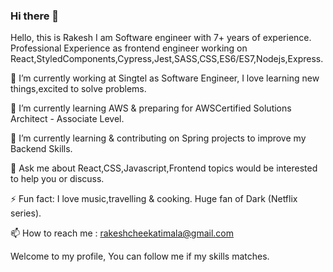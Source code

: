 ### Hi there 👋
Hello, this is Rakesh I am Software engineer with 7+ years of experience. Professional Experience as frontend engineer working on React,StyledComponents,Cypress,Jest,SASS,CSS,ES6/ES7,Nodejs,Express.   

🔭 I’m currently working at Singtel as Software Engineer, I love learning new things,excited to solve problems.

🌱 I’m currently learning AWS & preparing for AWSCertified Solutions Architect - Associate Level.

🌱 I’m currently learning & contributing on Spring projects to improve my Backend Skills. 

💬 Ask me about React,CSS,Javascript,Frontend topics would be interested to help you or discuss. 

⚡ Fun fact: I love music,travelling & cooking. Huge fan of Dark (Netflix series). 

📫 How to reach me : rakeshcheekatimala@gmail.com

Welcome to my profile, You can follow me if my skills matches.

<!--
**rakeshcheekatimala/rakeshcheekatimala** is a ✨ _special_ ✨ repository because its `README.md` (this file) appears on your GitHub profile.

Here are some ideas to get you started:

- 🔭 I’m currently working on ...
- 🌱 I’m currently learning ...
- 👯 I’m looking to collaborate on ...
- 🤔 I’m looking for help with ...
- 💬 Ask me about ...
- 📫 How to reach me: ...
- 😄 Pronouns: ...
- ⚡ Fun fact: ...
-->
